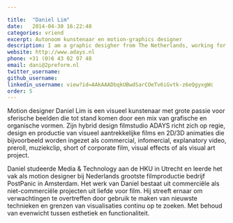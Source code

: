 ```yaml
---

title:  "Daniel Lim"
date:   2014-04-30 16:22:48
categories: vriend
excerpt: Autonoom kunstenaar en motion-graphics designer 
description: I am a graphic desigher from The Netherlands, working for my self since 2009 and recently under the name Studio 210 as a collective of creative designer and developers.
website: http://www.adays.nl
phone: +31 (0)6 43 02 97 48
email: dani@2preform.nl
twitter_username:
github_username:
linkedin_username: view?id=AAkAAADbqkUBwdSarCOeTv6iGvtk-z6eQgyxgWc
order: 5
---
```

Motion designer Daniel Lim is een visueel kunstenaar met grote passie voor sferische beelden die tot stand komen door een mix van grafische en organische vormen. Zijn hybrid design filmstudio ADAYS richt zich op regie, design en productie van visueel aantrekkelijke films en 2D/3D animaties die bijvoorbeeld worden ingezet als commercial, infomercial, explanatory video, preroll, muziekclip, short of corporate film, visual effects of als visual art project.

Daniel studeerde Media & Technology aan de HKU in Utrecht en leerde het vak als motion designer bij Nederlands grootste filmproductie bedrijf PostPanic in Amsterdam. Het werk van Daniel bestaat uit commerciële als niet-commerciële projecten uit liefde voor film. Hij streeft ernaar om verwachtingen te overtreffen door gebruik te maken van nieuwste technieken en grenzen van visualisaties continu op te zoeken. Met behoud van evenwicht tussen esthetiek en functionaliteit.
